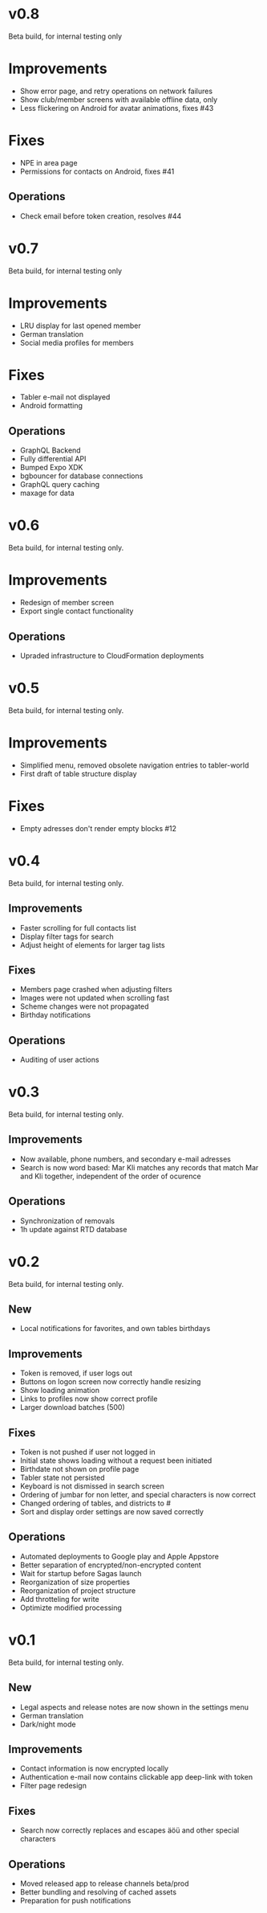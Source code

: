 # v0.8
Beta build, for internal testing only

# Improvements
- Show error page, and retry operations on network failures
- Show club/member screens with available offline data, only
- Less flickering on Android for avatar animations, fixes #43

# Fixes
- NPE in area page
- Permissions for contacts on Android, fixes #41

## Operations
- Check email before token creation, resolves #44

# v0.7
Beta build, for internal testing only

# Improvements
- LRU display for last opened member
- German translation
- Social media profiles for members

# Fixes
- Tabler e-mail not displayed
- Android formatting

## Operations
- GraphQL Backend
- Fully differential API
- Bumped Expo XDK
- bgbouncer for database connections
- GraphQL query caching
- maxage for data

# v0.6
Beta build, for internal testing only.

# Improvements
- Redesign of member screen
- Export single contact functionality

## Operations
- Upraded infrastructure to CloudFormation deployments

# v0.5
Beta build, for internal testing only.

# Improvements
- Simplified menu, removed obsolete navigation entries to tabler-world
- First draft of table structure display

# Fixes
- Empty adresses don't render empty blocks #12


# v0.4
Beta build, for internal testing only.

## Improvements
- Faster scrolling for full contacts list
- Display filter tags for search
- Adjust height of elements for larger tag lists

## Fixes
- Members page crashed when adjusting filters
- Images were not updated when scrolling fast
- Scheme changes were not propagated
- Birthday notifications

## Operations
- Auditing of user actions

# v0.3
Beta build, for internal testing only.

## Improvements
- Now available, phone numbers, and secondary e-mail adresses
- Search is now word based: Mar Kli matches any records that match Mar and Kli together, independent of the order of ocurence

## Operations
- Synchronization of removals
- 1h update against RTD database

# v0.2
Beta build, for internal testing only.

## New
- Local notifications for favorites, and own tables birthdays

## Improvements
- Token is removed, if user logs out
- Buttons on logon screen now correctly handle resizing
- Show loading animation
- Links to profiles now show correct profile
- Larger download batches (500)

## Fixes
- Token is not pushed if user not logged in
- Initial state shows loading without a request been initiated
- Birthdate not shown on profile page
- Tabler state not persisted
- Keyboard is not dismissed in search screen
- Ordering of jumbar for non letter, and special characters is now correct
- Changed ordering of tables, and districts to #
- Sort and display order settings are now saved correctly

## Operations
- Automated deployments to Google play and Apple Appstore
- Better separation of encrypted/non-encrypted content
- Wait for startup before Sagas launch
- Reorganization of size properties
- Reorganization of project structure
- Add throtteling for write
- Optimizte modified processing

# v0.1
Beta build, for internal testing only.

## New
- Legal aspects and release notes are now shown in the settings menu
- German translation
- Dark/night mode

## Improvements
- Contact information is now encrypted locally
- Authentication e-mail now contains clickable app deep-link with token
- Filter page redesign

## Fixes
- Search now correctly replaces and escapes äöü and other special characters

## Operations
- Moved released app to release channels beta/prod
- Better bundling and resolving of cached assets
- Preparation for push notifications
